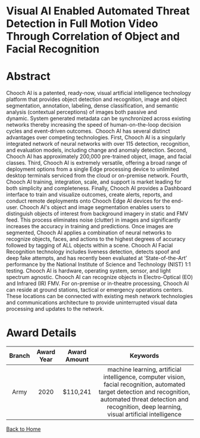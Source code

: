 
Visual AI Enabled Automated Threat Detection in Full Motion Video Through Correlation of Object and Facial Recognition
======================================================================================================================

# Abstract


Chooch AI is a patented, ready-now, visual artificial intelligence technology platform that provides object detection and recognition, image and object segmentation, annotation, labeling, dense classification, and semantic analysis (contextual perceptions) of images both passive and dynamic. System generated metadata can be synchronized across existing networks thereby increasing the speed of human-on-the-loop decision cycles and event-driven outcomes.  Chooch AI has several distinct advantages over competing technologies. First, Chooch AI is a singularly integrated network of neural networks with over 115 detection, recognition, and evaluation models, including change and anomaly detection. Second, Chooch AI has approximately 200,000 pre-trained object, image, and facial classes. Third, Chooch AI is extremely versatile, offering a broad range of deployment options from a single Edge processing device to unlimited desktop terminals serviced from the cloud or on-premise network. Fourth, Chooch AI training, integration, scale, and support is market leading for both simplicity and completeness. Finally, Chooch AI provides a Dashboard interface to train and visualize outcomes, create alerts, reports, and conduct remote deployments onto Chooch Edge AI devices for the end-user. Chooch AI's object and image segmentation enables users to distinguish objects of interest from background imagery in static and FMV feed. This process eliminates noise (clutter) in images and significantly increases the accuracy in training and predictions. Once images are segmented, Chooch AI applies a combination of neural networks to recognize objects, faces, and actions to the highest degrees of accuracy followed by tagging of ALL objects within a scene. Chooch AI Facial Recognition technology includes liveness detection, detects spoof and deep fake attempts, and has recently been evaluated at 'State-of-the-Art’ performance by the National Institute of Science and Technology (NIST) 1:1 testing. Chooch AI is hardware, operating system, sensor, and light spectrum agnostic. Chooch AI can recognize objects in Electro-Optical (EO) and Infrared (IR) FMV. For on-premise or in-theatre processing, Chooch AI can reside at ground stations, tactical or emergency operations centers. These locations can be connected with existing mesh network technologies and communications architecture to provide uninterrupted visual data processing and updates to the network.  

# Award Details

|Branch|Award Year|Award Amount|Keywords|
| :---: | :---: | :---: | :---: |
|Army|2020|$110,241|machine learning, artificial intelligence, computer vision, facial recognition, automated target detection and recognition, automated threat detection and recognition, deep learning, visual artificial intelligence|
  
  


[Back to Home](https://github.com/chrischow/dod_sbir_awards/Reports/CC/#1079)